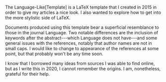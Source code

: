 The Language-Like[Template] is a LaTeX template that I created in 2015 in order to give my articles a nice look.
I also wanted to explore how to get into the more stylistic side of LaTeX.

Documents produced using this template bear a superficial resemblance to those in the journal Language.
Two notable differences are the inclusion of keywords after the abstract---which Language does not have---and some general issues with the references, notably that author names are not in small caps.
I would like to change to appearance of the references at some point, but that probably won't be any time soon.

I know that I borrowed many ideas from sources I was able to find online, but as I write this in 2020, I cannot remember the origins. 
I am, nonetheless, grateful for their help. 

